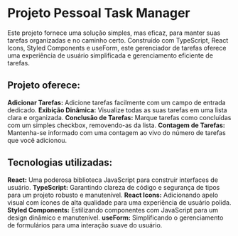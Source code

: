 # Projeto Pessoal Task Manager

Este projeto fornece uma solução simples, mas eficaz, para manter suas tarefas organizadas e no caminho certo. Construído com TypeScript, React Icons, Styled Components e useForm, este gerenciador de tarefas oferece uma experiência de usuário simplificada e gerenciamento eficiente de tarefas.

## Projeto oferece: 

**Adicionar Tarefas:** Adicione tarefas facilmente com um campo de entrada dedicado.
**Exibição Dinâmica:** Visualize todas as suas tarefas em uma lista clara e organizada.
**Conclusão de Tarefas:** Marque tarefas como concluídas com um simples checkbox, removendo-as da lista.
**Contagem de Tarefas:** Mantenha-se informado com uma contagem ao vivo do número de tarefas que você adicionou.

## Tecnologias utilizadas:

**React:** Uma poderosa biblioteca JavaScript para construir interfaces de usuário.
**TypeScript:** Garantindo clareza de código e segurança de tipos para um projeto robusto e manutenível.
**React Icons:** Adicionando apelo visual com ícones de alta qualidade para uma experiência de usuário polida.
**Styled Components:** Estilizando componentes com JavaScript para um design dinâmico e manutenível.
**useForm:** Simplificando o gerenciamento de formulários para uma interação suave do usuário.

